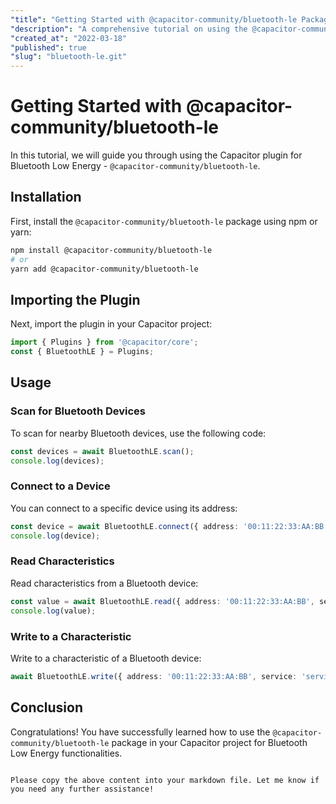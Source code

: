 ```yaml
---
"title": "Getting Started with @capacitor-community/bluetooth-le Package"
"description": "A comprehensive tutorial on using the @capacitor-community/bluetooth-le package for Bluetooth Low Energy in Capacitor."
"created_at": "2022-03-18"
"published": true
"slug": "bluetooth-le.git"
---
```


# Getting Started with @capacitor-community/bluetooth-le

In this tutorial, we will guide you through using the Capacitor plugin for Bluetooth Low Energy - `@capacitor-community/bluetooth-le`.

## Installation

First, install the `@capacitor-community/bluetooth-le` package using npm or yarn:

```bash
npm install @capacitor-community/bluetooth-le
# or
yarn add @capacitor-community/bluetooth-le
```

## Importing the Plugin

Next, import the plugin in your Capacitor project:

```typescript
import { Plugins } from '@capacitor/core';
const { BluetoothLE } = Plugins;
```

## Usage

### Scan for Bluetooth Devices

To scan for nearby Bluetooth devices, use the following code:

```typescript
const devices = await BluetoothLE.scan();
console.log(devices);
```

### Connect to a Device

You can connect to a specific device using its address:

```typescript
const device = await BluetoothLE.connect({ address: '00:11:22:33:AA:BB' });
console.log(device);
```

### Read Characteristics

Read characteristics from a Bluetooth device:

```typescript
const value = await BluetoothLE.read({ address: '00:11:22:33:AA:BB', service: 'serviceUUID', characteristic: 'characteristicUUID' });
console.log(value);
```

### Write to a Characteristic

Write to a characteristic of a Bluetooth device:

```typescript
await BluetoothLE.write({ address: '00:11:22:33:AA:BB', service: 'serviceUUID', characteristic: 'characteristicUUID', value: new Uint8Array([0x01, 0x02]) });
```

## Conclusion

Congratulations! You have successfully learned how to use the `@capacitor-community/bluetooth-le` package in your Capacitor project for Bluetooth Low Energy functionalities.
```

Please copy the above content into your markdown file. Let me know if you need any further assistance!